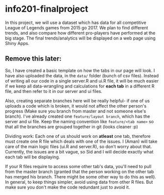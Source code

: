 # info201-finalproject
In this project, we will use a dataset which has data for all competitive League of Legends games from 2015 go 2017. We plan to find different trends,
and also compare how different pro-players have performed at the big stage. The final trends/analytics will be displayed on a web page using Shiny Apps.

## Remove this later:

So, I have created a basic template on how the tabs in our page will look. I have also uploaded the data, in the `data/` folder (bunch of csv files).
Instead of writing all our code in a single server.R and ui.R file, it will be much easier if we keep all data-wrangling and calculations
for **each tab** in a different R file, and then refer to it in our server and ui files.

Also, creating separate branches here will be really helpful- if one of us uploads a code which is broken, it would not affect the other person's progress (Make sure you branch from master and not someone else's branch). I've already created one `feature/layout branch`, which has the server and ui file. Keep the naming convention like `feature/<tab name>` so that all the branches are grouped together in git (looks cleaner :p)

Dividing work:
Each one of us should work on **atleast** one tab, therefore must create one R file which deals with one of the issues. I (Aman) will take care of the main logic files (ui.R and server.R), so don't worry about that. Currently, the issues are a bit vague, so Sid and I will decide exactly what each tab will be displaying.

If your R files require to access some other tab's data, you'll need to pull from the master branch (granted that the person working on the other tab has merged his branch. There might be some other way to do this as well). In general, to keep things simpler, avoid using data from other R files. But make sure you don't make the code redundant just to avoid it.
